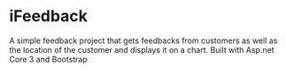# iFeedback
A simple feedback project that gets feedbacks from customers as well as the location of the customer and displays it on a chart. Built with Asp.net Core 3 and Bootstrap
